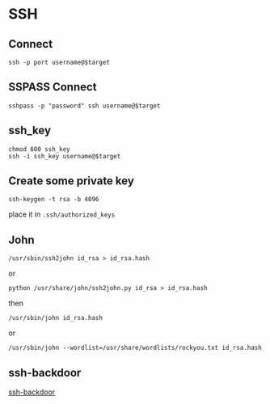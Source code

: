 # SSH

## Connect
```
ssh -p port username@$target
```

## SSPASS Connect
```
sshpass -p "password" ssh username@$target
```

## ssh_key
```
chmod 600 ssh_key
ssh -i ssh_key username@$target
```

## Create some private key
```
ssh-keygen -t rsa -b 4096
```
place it in ```.ssh/authorized_keys```

## John
```
/usr/sbin/ssh2john id_rsa > id_rsa.hash 
```
or
```
python /usr/share/john/ssh2john.py id_rsa > id_rsa.hash
```
then
```
/usr/sbin/john id_rsa.hash
```
or
```
/usr/sbin/john --wordlist=/usr/share/wordlists/rockyou.txt id_rsa.hash
```

## ssh-backdoor
[ssh-backdoor](https://github.com/NinjaJc01/ssh-backdoor)
